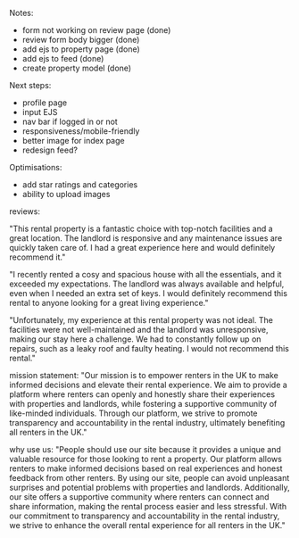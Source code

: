 Notes:
- form not working on review page (done)
- review form body bigger (done)
- add ejs to property page (done)
- add ejs to feed (done)
- create property model (done)

Next steps:
- profile page
- input EJS
- nav bar if logged in or not
- responsiveness/mobile-friendly
- better image for index page
- redesign feed?

Optimisations:
- add star ratings and categories
- ability to upload images


reviews:

"This rental property is a fantastic choice with top-notch facilities and a great location. The landlord is responsive and any maintenance issues are quickly taken care of. I had a great experience here and would definitely recommend it."

"I recently rented a cosy and spacious house with all the essentials, and it exceeded my expectations. The landlord was always available and helpful, even when I needed an extra set of keys. I would definitely recommend this rental to anyone looking for a great living experience."

"Unfortunately, my experience at this rental property was not ideal. The facilities were not well-maintained and the landlord was unresponsive, making our stay here a challenge. We had to constantly follow up on repairs, such as a leaky roof and faulty heating. I would not recommend this rental."

mission statement:
"Our mission is to empower renters in the UK to make informed decisions and elevate their rental experience. We aim to provide a platform where renters can openly and honestly share their experiences with properties and landlords, while fostering a supportive community of like-minded individuals. Through our platform, we strive to promote transparency and accountability in the rental industry, ultimately benefiting all renters in the UK."

why use us:
"People should use our site because it provides a unique and valuable resource for those looking to rent a property. Our platform allows renters to make informed decisions based on real experiences and honest feedback from other renters. By using our site, people can avoid unpleasant surprises and potential problems with properties and landlords. Additionally, our site offers a supportive community where renters can connect and share information, making the rental process easier and less stressful. With our commitment to transparency and accountability in the rental industry, we strive to enhance the overall rental experience for all renters in the UK."